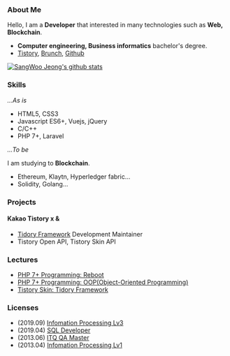 ### About Me

Hello, I am a **Developer** that interested in many technologies such as **Web, Blockchain**.

* **Computer engineering, Business informatics** bachelor's degree.
* [Tistory](https://pronist.tistory.com), [Brunch](https://brunch.co.kr/@pronist), [Github](https://github.com/pronist)

[![SangWoo Jeong's github stats](https://github-readme-stats.vercel.app/api?username=pronist)](https://github.com/anuraghazra/github-readme-stats)

### Skills

*...As is*

* HTML5, CSS3
* Javascript ES6+, Vuejs, jQuery
* C/C++
* PHP 7+, Laravel

*...To be*

I am studying to **Blockchain**.

* Ethereum, Klaytn, Hyperledger fabric...
* Solidity, Golang...

### Projects

#### Kakao Tistory x &

* [Tidory Framework](https://tidory.com) Development Maintainer
* Tistory Open API, Tistory Skin API

### Lectures

* [PHP 7+ Programming: Reboot](https://www.inflearn.com/course/php7-reboot)
* [PHP 7+ Programming: OOP(Object-Oriented Programming)](https://www.inflearn.com/course/php7-oop)
* [Tistory Skin: Tidory Framework](https://www.inflearn.com/course/%ED%94%84%EB%A0%88%EC%9E%84%EC%9B%8C%ED%81%AC)

### Licenses

* (2019.09) [Infomation Processing Lv3](https://www.q-net.or.kr/crf005.do?id=crf00505&jmCd=1320)
* (2019.04) [SQL Developer](https://www.dataq.or.kr/www/sub/a_04.do)
* (2013.06) [ITQ QA Master](https://license.kpc.or.kr/nasec/qlfint/qlfint/selectItqinfotchnlgyqc.do)
* (2013.04) [Infomation Processing Lv1](https://www.q-net.or.kr/crf005.do?id=crf00505&jmCd=6921)
